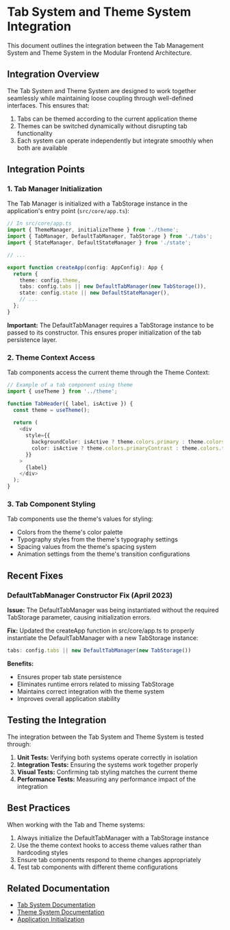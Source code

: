 # Tab System and Theme System Integration

This document outlines the integration between the Tab Management System and Theme System in the Modular Frontend Architecture.

## Integration Overview

The Tab System and Theme System are designed to work together seamlessly while maintaining loose coupling through well-defined interfaces. This ensures that:

1. Tabs can be themed according to the current application theme
2. Themes can be switched dynamically without disrupting tab functionality
3. Each system can operate independently but integrate smoothly when both are available

## Integration Points

### 1. Tab Manager Initialization

The Tab Manager is initialized with a TabStorage instance in the application's entry point (`src/core/app.ts`):

```typescript
// In src/core/app.ts
import { ThemeManager, initializeTheme } from './theme';
import { TabManager, DefaultTabManager, TabStorage } from './tabs';
import { StateManager, DefaultStateManager } from './state';

// ...

export function createApp(config: AppConfig): App {
  return {
    theme: config.theme,
    tabs: config.tabs || new DefaultTabManager(new TabStorage()),
    state: config.state || new DefaultStateManager(),
    // ...
  };
}
```

**Important:** The DefaultTabManager requires a TabStorage instance to be passed to its constructor. This ensures proper initialization of the tab persistence layer.

### 2. Theme Context Access

Tab components access the current theme through the Theme Context:

```typescript
// Example of a tab component using theme
import { useTheme } from '../theme';

function TabHeader({ label, isActive }) {
  const theme = useTheme();
  
  return (
    <div 
      style={{ 
        backgroundColor: isActive ? theme.colors.primary : theme.colors.background,
        color: isActive ? theme.colors.primaryContrast : theme.colors.text
      }}
    >
      {label}
    </div>
  );
}
```

### 3. Tab Component Styling

Tab components use the theme's values for styling:

- Colors from the theme's color palette
- Typography styles from the theme's typography settings
- Spacing values from the theme's spacing system
- Animation settings from the theme's transition configurations

## Recent Fixes

### DefaultTabManager Constructor Fix (April 2023)

**Issue:** The DefaultTabManager was being instantiated without the required TabStorage parameter, causing initialization errors.

**Fix:** Updated the createApp function in src/core/app.ts to properly instantiate the DefaultTabManager with a new TabStorage instance:

```typescript
tabs: config.tabs || new DefaultTabManager(new TabStorage())
```

**Benefits:**
- Ensures proper tab state persistence
- Eliminates runtime errors related to missing TabStorage
- Maintains correct integration with the theme system
- Improves overall application stability

## Testing the Integration

The integration between the Tab System and Theme System is tested through:

1. **Unit Tests:** Verifying both systems operate correctly in isolation
2. **Integration Tests:** Ensuring the systems work together properly
3. **Visual Tests:** Confirming tab styling matches the current theme
4. **Performance Tests:** Measuring any performance impact of the integration

## Best Practices

When working with the Tab and Theme systems:

1. Always initialize the DefaultTabManager with a TabStorage instance
2. Use the theme context hooks to access theme values rather than hardcoding styles
3. Ensure tab components respond to theme changes appropriately
4. Test tab components with different theme configurations

## Related Documentation

- [Tab System Documentation](../tabs/README.md)
- [Theme System Documentation](../theme/README.md)
- [Application Initialization](../core/app-initialization.md) 